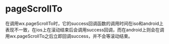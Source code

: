 # pageScrollTo

在调用wx.pageScrollTo时，它的success回调函数的调用时间在iso和android上表现不一致，在ios上在滚动结束后会调用success回调，而在android上则会在调用wx.pageScrollTo之后立即回调success，并不会等滚动结束。

